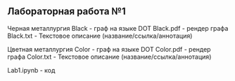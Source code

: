 ## Лабораторная работа №1
Черная металлургия
Black - граф на языке DOT
Black.pdf - рендер графа
Black.txt - Текстовое описание (название/ссылка/аннотация)

Цветная металлургия
Color - граф на языке DOT
Color.pdf - рендер графа
Color.txt - Текстовое описание (название/ссылка/аннотация)


Lab1.ipynb - код

